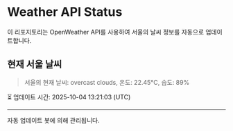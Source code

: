
# Weather API Status

이 리포지토리는 OpenWeather API를 사용하여 서울의 날씨 정보를 자동으로 업데이트합니다.

## 현재 서울 날씨
> 서울의 현재 날씨: overcast clouds, 온도: 22.45°C, 습도: 89%

⏳ 업데이트 시간: 2025-10-04 13:21:03 (UTC)

---
자동 업데이트 봇에 의해 관리됩니다.
